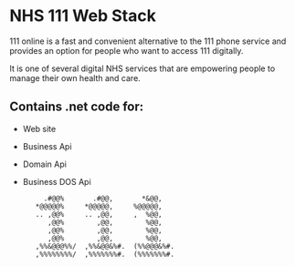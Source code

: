 # NHS 111 Web Stack

111 online is a fast and convenient alternative to the 111 phone service and provides an option for people who want to access 111 digitally. 

It is one of several digital NHS services that are empowering people to manage their own health and care.

## Contains .net code for:
- Web site
- Business Api
- Domain Api
- Business DOS Api

                                                 
                                                 
                                                 
           .#@@%       .#@@,       *&@@,         
         *@@@@@%     *@@@@@,     %@@@@@,         
         .. ,@@%     .. ,@@,     ,  %@@,         
            ,@@%        ,@@,        %@@,         
            ,@@%        ,@@,        %@@,         
            ,@@%        ,@@,        %@@,         
         ,%%&@@@%%/  ,%%&@@&%#.  (%%@@@&%#.      
         ,%%%%%%%%/  ,%%%%%%%#.  (%%%%%%%#.      

                                                 
                                                